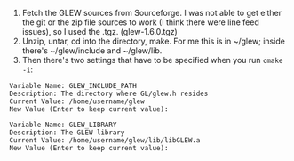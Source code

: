   1. Fetch the GLEW sources from Sourceforge. I was not able to get either the git or the zip file sources to work (I think there were line feed issues), so I used the .tgz. (glew-1.6.0.tgz)
  1. Unzip, untar, cd into the directory, make. For me this is in ~/glew; inside there's ~/glew/include and ~/glew/lib.
  1. Then there's two settings that have to be specified when you run `cmake -i`:
```
Variable Name: GLEW_INCLUDE_PATH
Description: The directory where GL/glew.h resides
Current Value: /home/username/glew
New Value (Enter to keep current value): 

Variable Name: GLEW_LIBRARY
Description: The GLEW library
Current Value: /home/username/glew/lib/libGLEW.a
New Value (Enter to keep current value): 
```